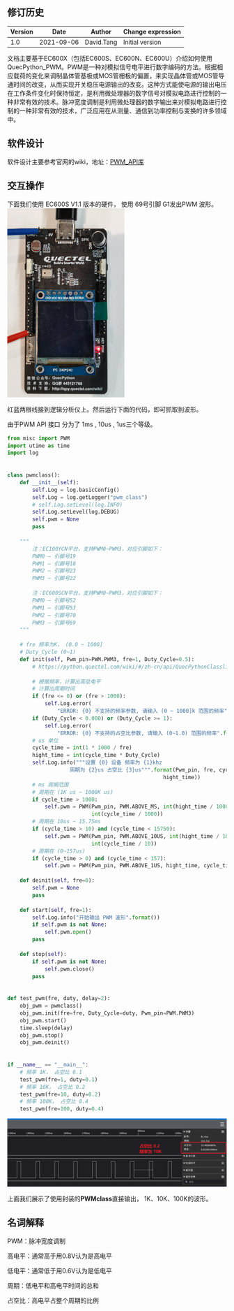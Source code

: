 ## 修订历史

| Version | Date       | Author     | Change expression |
| ------- | ---------- | ---------- | ----------------- |
| 1.0     | 2021-09-06 | David.Tang | Initial version   |

文档主要基于EC600X（包括EC600S、EC600N、EC600U）介绍如何使用 QuecPython_PWM。PWM是一种对模拟信号电平进行数字编码的方法。根据相应载荷的变化来调制晶体管基极或MOS管栅极的偏置，来实现晶体管或MOS管导通时间的改变，从而实现开关稳压电源输出的改变。这种方式能使电源的输出电压在工作条件变化时保持恒定，是利用微处理器的数字信号对模拟电路进行控制的一种非常有效的技术。脉冲宽度调制是利用微处理器的数字输出来对模拟电路进行控制的一种非常有效的技术，广泛应用在从测量、通信到功率控制与变换的许多领域中。

## 软件设计

软件设计主要参考官网的wiki，地址：[PWM_API库](https://python.quectel.com/wiki/#/zh-cn/api/QuecPythonClasslib?id=pwm)

## 交互操作

下面我们使用 EC600S V1.1 版本的硬件， 使用 69号引脚 G1发出PWM 波形。 
<img src="media/PWM_01.png" alt="image-20210906161205040" style="zoom:50%;" />

红蓝两根线接到逻辑分析仪上。然后运行下面的代码，即可抓取到波形。

由于PWM API 接口 分为了 1ms , 10us , 1us三个等级。

```python
from misc import PWM
import utime as time
import log


class pwmclass():
    def __init__(self):
        self.Log = log.basicConfig()
        self.Log = log.getLogger("pwm_class")
        # self.Log.setLevel(log.INFO)
        self.Log.setLevel(log.DEBUG)
        self.pwm = None
        pass

    """
        注：EC100YCN平台，支持PWM0~PWM3，对应引脚如下：
        PWM0 – 引脚号19
        PWM1 – 引脚号18
        PWM2 – 引脚号23
        PWM3 – 引脚号22

        注：EC600SCN平台，支持PWM0~PWM3，对应引脚如下：
        PWM0 – 引脚号52
        PWM1 – 引脚号53
        PWM2 – 引脚号70
        PWM3 – 引脚号69
    """

    # fre 频率为K， (0.0 ~ 1000]
    # Duty_Cycle (0~1)
    def init(self, Pwm_pin=PWM.PWM3, fre=1, Duty_Cycle=0.5):
        # https://python.quectel.com/wiki/#/zh-cn/api/QuecPythonClasslib?id=pwm

        # 根据频率，计算出高低电平
        # 计算出周期时间
        if (fre <= 0) or (fre > 1000):
            self.Log.error(
                "ERROR: {0} 不支持的频率参数, 请输入 (0 ~ 1000]k 范围的频率".format(fre))
        if (Duty_Cycle < 0.000) or (Duty_Cycle >= 1):
            self.Log.error(
                "ERROR: {0} 不支持的占空比参数, 请输入 (0~1.0) 范围的频率".format(Duty_Cycle))
        # us 单位
        cycle_time = int(1 * 1000 / fre)
        hight_time = int(cycle_time * Duty_Cycle)
        self.Log.info("""设置 {0} 设备 频率为 {1}khz 
                    周期为 {2}us 占空比 {3}us""".format(Pwm_pin, fre, cycle_time,
                                                  hight_time))
        # ms 周期范围
        # 周期在 (1K us ~ 1000K us)
        if cycle_time > 1000:
            self.pwm = PWM(Pwm_pin, PWM.ABOVE_MS, int(hight_time / 1000),
                           int(cycle_time / 1000))
        # 周期在 10us ~ 15.75ms
        if (cycle_time > 10) and (cycle_time < 15750):
            self.pwm = PWM(Pwm_pin, PWM.ABOVE_10US, int(hight_time / 10),
                           int(cycle_time / 10))
        # 周期在 (0~157us)
        if (cycle_time > 0) and (cycle_time < 157):
            self.pwm = PWM(Pwm_pin, PWM.ABOVE_1US, hight_time, cycle_time)

    def deinit(self, fre=0):
        self.pwm = None
        pass

    def start(self, fre=1):
        self.Log.info("开始输出 PWM 波形".format())
        if self.pwm is not None:
            self.pwm.open()
        pass

    def stop(self):
        if self.pwm is not None:
            self.pwm.close()
        pass


def test_pwm(fre, duty, delay=2):
    obj_pwm = pwmclass()
    obj_pwm.init(fre=fre, Duty_Cycle=duty, Pwm_pin=PWM.PWM3)
    obj_pwm.start()
    time.sleep(delay)
    obj_pwm.stop()
    obj_pwm.deinit()


if __name__ == "__main__":
    # 频率 1K， 占空比 0.1
    test_pwm(fre=1, duty=0.1)
    # 频率 10K， 占空比 0.2
    test_pwm(fre=10, duty=0.2)
    # 频率 100K， 占空比 0.4
    test_pwm(fre=100, duty=0.4)

```
<img src="media/PWM_02.jpg" alt="占空比 0.2 频率为 10K" style="zoom: 67%;" />

上面我们展示了使用封装的**PWMclass**直接输出， 1K、10K、100K的波形。

## 名词解释

PWM：脉冲宽度调制

高电平：通常高于用0.8V认为是高电平

低电平：通常低于用0.6V认为是低电平

周期：低电平和高电平时间的总和

占空比：高电平占整个周期的比例